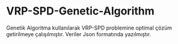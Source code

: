 # VRP-SPD-Genetic-Algorithm 
Genetik Algoritma kullanılarak VRP-SPD problemine optimal çözüm getirilmeye çalışılmıştır. Veriler Json formatında yazılmıştır. 
